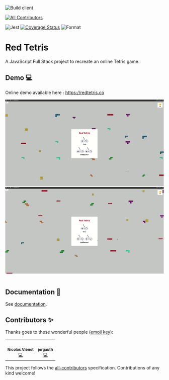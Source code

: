 ![Build client](https://github.com/jeremie-gauthier/Red-Tetris/workflows/Build%20client/badge.svg)
<!-- ALL-CONTRIBUTORS-BADGE:START - Do not remove or modify this section -->
[![All Contributors](https://img.shields.io/badge/all_contributors-2-orange.svg?style=flat-square)](#contributors-)
<!-- ALL-CONTRIBUTORS-BADGE:END -->
![Jest](https://github.com/jeremie-gauthier/Red-Tetris/workflows/Jest/badge.svg)
[![Coverage Status](https://coveralls.io/repos/github/jeremie-gauthier/Red-Tetris/badge.svg?branch=develop&service=github)](https://coveralls.io/github/jeremie-gauthier/Red-Tetris?branch=develop)
![Format](https://github.com/jeremie-gauthier/Red-Tetris/workflows/Format/badge.svg)
# Red Tetris

A JavaScript Full Stack project to recreate an online Tetris game.

## Demo 💻

Online demo available here : https://redtetris.co
   
<table>
  <tdr>
    <img src="resources/redtetris1.gif">
  </tr>
  <tr>
    <img src="resources/redtetris2.gif">
  </tr>
</table>

## Documentation 📄

See [documentation](./docs/README.md).

## Contributors ✨

Thanks goes to these wonderful people ([emoji key](https://allcontributors.org/docs/en/emoji-key)):

<!-- ALL-CONTRIBUTORS-LIST:START - Do not remove or modify this section -->
<!-- prettier-ignore-start -->
<!-- markdownlint-disable -->
<table>
  <tr>
    <td align="center"><a href="https://fr.linkedin.com/in/nicolasvienot"><img src="https://avatars0.githubusercontent.com/u/44903069?v=4" width="100px;" alt=""/><br /><sub><b>Nicolas Viénot</b></sub></a><br /><a href="https://github.com/jeremie-gauthier/Red-Tetris/commits?author=nicolasvienot" title="Code">💻</a></td>
    <td align="center"><a href="https://jeremie-gauthier.github.io/"><img src="https://avatars0.githubusercontent.com/u/28305181?v=4" width="100px;" alt=""/><br /><sub><b>jergauth</b></sub></a><br /><a href="https://github.com/jeremie-gauthier/Red-Tetris/commits?author=jeremie-gauthier" title="Code">💻</a></td>
  </tr>
</table>

<!-- markdownlint-enable -->
<!-- prettier-ignore-end -->
<!-- ALL-CONTRIBUTORS-LIST:END -->

This project follows the [all-contributors](https://github.com/all-contributors/all-contributors) specification. Contributions of any kind welcome!
